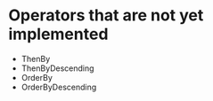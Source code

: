 # Operators that are not yet implemented

- ThenBy
- ThenByDescending
- OrderBy
- OrderByDescending
